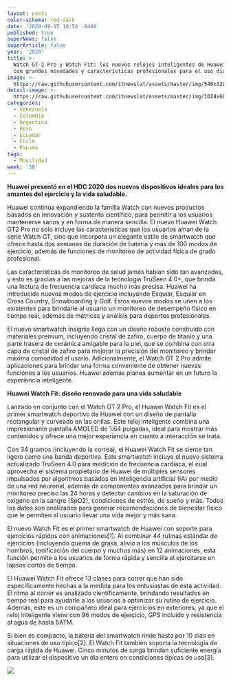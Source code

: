 ```yaml
---
layout: posts
color-schema: red-dark
date: '2020-09-15 10:56 -0400'
published: true
superNews: false
superArticle: false
year: '2020'
title: >-
  Watch GT 2 Pro y Watch Fit: los nuevos relojes inteligentes de Huawei llegan
  con grandes novedades y características profesionales para el uso diario
image: >-
  https://raw.githubusercontent.com/itnewslat/assets/master/img/540x320/Watch-Huawei-p.jpg
detail-image: >-
  https://raw.githubusercontent.com/itnewslat/assets/master/img/1024x680/Watch-Huawei-g.jpg
categories:
  - Venezuela
  - Colombia
  - Argentina
  - Perú
  - Ecuador
  - Chile
  - Panama
tags:
  - Movilidad
week: '38'
---
```

**Huawei presentó en el HDC 2020 dos nuevos dispositivos ideales para los amantes del ejercicio y la vida saludable.**

Huawei continúa expandiendo la familia Watch con nuevos productos basados en innovación y sustento científico, para permitir a los usuarios mantenerse sanos y en forma de manera sencilla. El nuevo Huawei Watch GT2 Pro no solo incluye las características que los usuarios aman de la serie Watch GT, sino que incorpora un elegante estilo de smartwatch que ofrece hasta dos semanas de duración de batería y más de 100 modos de ejercicio, además de funciones de monitoreo de actividad física de grado profesional. 

Las características de monitoreo de salud jamás habían sido tan avanzadas, y esto es gracias a las mejoras de la tecnología TruSeen 4.0+, que brinda una lectura de frecuencia cardíaca mucho más precisa. Huawei ha introducido nuevos modos de ejercicio incluyendo Esquiar, Esquiar en Cross Country, Snowboarding y Golf. Estos nuevos modos se unen a los existentes para brindarle al usuario un monitoreo de desempeño físico en tiempo real, además de métricas y análisis para deportes profesionales.

El nuevo smartwatch insignia llega con un diseño robusto construido con materiales premium, incluyendo cristal de zafiro, cuerpo de titanio y una parte trasera de cerámica amigable para la piel, que se combina con otra capa de cristal de zafiro para mejorar la precisión del monitoreo y brindar máxima comodidad al usarlo. Adicionalmente, el Watch GT 2 Pro admite aplicaciones para brindar una forma conveniente de obtener nuevas funciones a los usuarios. Huawei además planea aumentar en un futuro la experiencia inteligente. 

**Huawei Watch Fit: diseño renovado para una vida saludable**

Lanzado en conjunto con el Watch GT 2 Pro, el Huawei Watch Fit es el primer smartwatch deportivo de Huawei con un diseño de pantalla rectangular y curveado en las orillas. Este reloj inteligente combina una impresionante pantalla AMOLED de 1.64 pulgadas, ideal para mostrar más contenidos y ofrece una mejor experiencia en cuanto a interacción se trata. 

Con 34 gramos (incluyendo la correa), el Huawei Watch Fit se siente tan ligero como una banda deportiva. Este smartwatch incluye el nuevo sistema actualizado TruSeen 4.0 para medición de frecuencia cardíaca, el cual aprovecha el sistema propietario de Huawei de múltiples sensores impulsados por algoritmos basados en inteligencia artificial (IA) por medio de una red neuronal, además de componentes avanzados para brindar un monitoreo preciso las 24 horas y detectar cambios en la saturación de oxígeno en la sangre (SpO2), condiciones de estrés, de sueño y más. Todos los datos son analizados para generar recomendaciones de bienestar físico que le permiten al usuario llevar una vida mejor y más sana.

El nuevo Watch Fit es el primer smartwatch de Huawei con soporte para ejercicios rápidos con animaciones[1]. Al combinar 44 rutinas estándar de ejercicios (incluyendo quema de grasa, alivio a los músculos de los hombros, tonificación del cuerpo y muchos más) en 12 animaciones, esta función permite a los usuarios de forma rápida y sencilla el ejercitarse en lapsos cortos de tiempo. 

El Huawei Watch Fit ofrece 13 clases para correr que han sido específicamente hechas a la medida para los entusiastas de esta actividad. El ritmo al correr es analizado científicamente, brindando resultados en tiempo real para ayudarle a los usuarios a optimizar su rutina de ejercicio. Además, este es un compañero ideal para ejercicios en exteriores, ya que el reloj inteligente viene con 96 modos de ejercicio, GPS incluido y resistencia al agua de hasta 5ATM. 

Si bien es compacto, la batería del smartwatch rinde hasta por 10 días en situaciones de uso típico[2]. El Watch Fit también soporta la tecnología de carga rápida de Huawei. Cinco minutos de carga brindan suficiente energía para utilizar el dispositivo un día entero en condiciones típicas de uso[3].

<img src="https://tracker.metricool.com/c3po.jpg?hash=56f88a41e39ab42c063cc51676587a04"/>